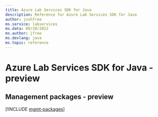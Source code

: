 ```yaml
---
title: Azure Lab Services SDK for Java
description: Reference for Azure Lab Services SDK for Java
author: joshfree
ms.service: labservices
ms.data: 09/28/2022
ms.author: jfree
ms.devlang: java
ms.topic: reference
---
```

# Azure Lab Services SDK for Java - preview

## Management packages - preview
[!INCLUDE [mgmt-packages](lab-services-mgmt-index.md)]